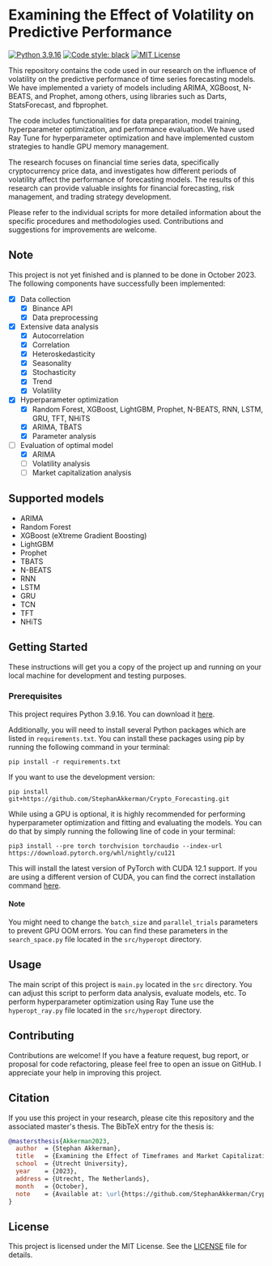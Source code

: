 # Examining the Effect of Volatility on Predictive Performance
[![Python 3.9.16](https://img.shields.io/badge/python-3.9.16-blue.svg)](https://www.python.org/downloads/release/python-3916/)
[![Code style: black](https://img.shields.io/badge/code%20style-black-000000.svg)](https://github.com/psf/black)
[![MIT License](https://img.shields.io/github/license/StephanAkkerman/Crypto_Forecasting.svg?color=brightgreen)](https://opensource.org/licenses/MIT)

This repository contains the code used in our research on the influence of volatility on the predictive performance of time series forecasting models. We have implemented a variety of models including ARIMA, XGBoost, N-BEATS, and Prophet, among others, using libraries such as Darts, StatsForecast, and fbprophet.

The code includes functionalities for data preparation, model training, hyperparameter optimization, and performance evaluation. We have used Ray Tune for hyperparameter optimization and have implemented custom strategies to handle GPU memory management.

The research focuses on financial time series data, specifically cryptocurrency price data, and investigates how different periods of volatility affect the performance of forecasting models. The results of this research can provide valuable insights for financial forecasting, risk management, and trading strategy development.

Please refer to the individual scripts for more detailed information about the specific procedures and methodologies used. Contributions and suggestions for improvements are welcome.

## Note
This project is not yet finished and is planned to be done in October 2023. The following components have successfully been implemented:
- [x] Data collection
  - [x] Binance API
  - [x] Data preprocessing
- [x] Extensive data analysis
  - [x] Autocorrelation
  - [x] Correlation
  - [x] Heteroskedasticity
  - [x] Seasonality
  - [x] Stochasticity
  - [x] Trend
  - [x] Volatility
- [X] Hyperparameter optimization
  - [x] Random Forest, XGBoost, LightGBM, Prophet, N-BEATS, RNN, LSTM, GRU, TFT, NHiTS
  - [X] ARIMA, TBATS
  - [X] Parameter analysis
- [ ] Evaluation of optimal model
  - [x] ARIMA
  - [ ] Volatility analysis
  - [ ] Market capitalization analysis

## Supported models
- ARIMA
- Random Forest
- XGBoost (eXtreme Gradient Boosting)
- LightGBM
- Prophet
- TBATS
- N-BEATS
- RNN
- LSTM
- GRU
- TCN
- TFT
- NHiTS

## Getting Started

These instructions will get you a copy of the project up and running on your local machine for development and testing purposes.

### Prerequisites

This project requires Python 3.9.16. You can download it [here](https://www.python.org/downloads/release/python-3916/). 

Additionally, you will need to install several Python packages which are listed in `requirements.txt`. You can install these packages using pip by running the following command in your terminal:

```
pip install -r requirements.txt
```
If you want to use the development version:
```
pip install git+https://github.com/StephanAkkerman/Crypto_Forecasting.git
```

While using a GPU is optional, it is highly recommended for performing hyperparameter optimization and fitting and evaluating the models. You can do that by simply running the following line of code in your terminal:

``` 
pip3 install --pre torch torchvision torchaudio --index-url https://download.pytorch.org/whl/nightly/cu121
```
This will install the latest version of PyTorch with CUDA 12.1 support. If you are using a different version of CUDA, you can find the correct installation command [here](https://pytorch.org/get-started/locally/).

#### Note
You might need to change the `batch_size` and `parallel_trials` parameters to prevent GPU OOM errors. You can find these parameters in the `search_space.py` file located in the `src/hyperopt` directory.

## Usage

The main script of this project is `main.py` located in the `src` directory. You can adjust this script to perform data analysis, evaluate models, etc. To perform hyperparameter optimization using Ray Tune use the `hyperopt_ray.py` file located in the `src/hyperopt` directory.

## Contributing

Contributions are welcome! If you have a feature request, bug report, or proposal for code refactoring, please feel free to open an issue on GitHub. I appreciate your help in improving this project.

## Citation

If you use this project in your research, please cite this repository and the associated master's thesis. The BibTeX entry for the thesis is:

```bibtex
@mastersthesis{Akkerman2023,
  author  = {Stephan Akkerman},
  title   = {Examining the Effect of Timeframes and Market Capitalization on Predictive Performance},
  school  = {Utrecht University},
  year    = {2023},
  address = {Utrecht, The Netherlands},
  month   = {October},
  note    = {Available at: \url{https://github.com/StephanAkkerman/Crypto_Forecasting}}
}
```

## License

This project is licensed under the MIT License. See the [LICENSE](LICENSE) file for details.
